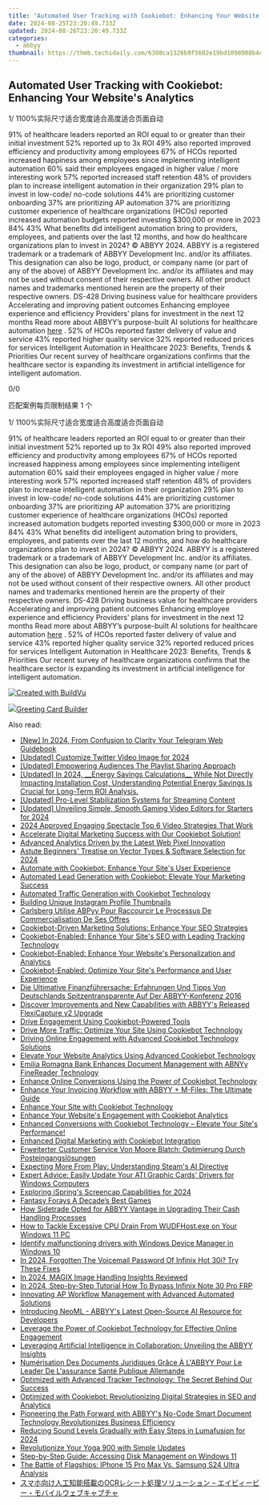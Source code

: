 ```yaml
---
title: "Automated User Tracking with Cookiebot: Enhancing Your Website's Analytics"
date: 2024-08-25T23:20:49.733Z
updated: 2024-08-26T23:20:49.733Z
categories:
  - abbyy
thumbnail: https://thmb.techidaily.com/6308ca1326b9f5602e19bd1098908b4cdc545e2ea53a869dc57cfed236317a58.png
---
```


## Automated User Tracking with Cookiebot: Enhancing Your Website's Analytics

1/ 1100%实际尺寸适合宽度适合高度适合页面自动

91% of healthcare leaders reported an ROI equal to or greater than their initial investment 52% reported up to 3x ROI 49% also reported improved efficiency and productivity among employees 67% of HCOs reported increased happiness among employees since implementing intelligent automation 60% said their employees engaged in higher value / more interesting work 57% reported increased staff retention 48% of providers plan to increase intelligent automation in their organization 29% plan to invest in low-code/ no-code solutions 44% are prioritizing customer onboarding 37% are prioritizing AP automation 37% are prioritizing customer experience of healthcare organizations (HCOs) reported increased automation budgets reported investing $300,000 or more in 2023 84% 43% What benefits did intelligent automation bring to providers, employees, and patients over the last 12 months, and how do healthcare organizations plan to invest in 2024? © ABBYY 2024\. ABBYY is a registered trademark or a trademark of ABBYY Development Inc. and/or its affiliates. This designation can also be logo, product, or company name (or part of any of the above) of ABBYY Development Inc. and/or its affiliates and may not be used without consent of their respective owners. All other product names and trademarks mentioned herein are the property of their respective owners. DS-428 Driving business value for healthcare providers Accelerating and improving patient outcomes Enhancing employee experience and efficiency Providers’ plans for investment in the next 12 months Read more about ABBYY’s purpose-built AI solutions for healthcare automation [here](https://tools.techidaily.com/abbyy/products/) . 52% of HCOs reported faster delivery of value and service 43% reported higher quality service 32% reported reduced prices for services Intelligent Automation in Healthcare 2023: Benefits, Trends & Priorities Our recent survey of healthcare organizations confirms that the healthcare sector is expanding its investment in artificial intelligence for intelligent automation. 



0/0

匹配案例每页限制结果 1 个

1/ 1100%实际尺寸适合宽度适合高度适合页面自动

91% of healthcare leaders reported an ROI equal to or greater than their initial investment 52% reported up to 3x ROI 49% also reported improved efficiency and productivity among employees 67% of HCOs reported increased happiness among employees since implementing intelligent automation 60% said their employees engaged in higher value / more interesting work 57% reported increased staff retention 48% of providers plan to increase intelligent automation in their organization 29% plan to invest in low-code/ no-code solutions 44% are prioritizing customer onboarding 37% are prioritizing AP automation 37% are prioritizing customer experience of healthcare organizations (HCOs) reported increased automation budgets reported investing $300,000 or more in 2023 84% 43% What benefits did intelligent automation bring to providers, employees, and patients over the last 12 months, and how do healthcare organizations plan to invest in 2024? © ABBYY 2024\. ABBYY is a registered trademark or a trademark of ABBYY Development Inc. and/or its affiliates. This designation can also be logo, product, or company name (or part of any of the above) of ABBYY Development Inc. and/or its affiliates and may not be used without consent of their respective owners. All other product names and trademarks mentioned herein are the property of their respective owners. DS-428 Driving business value for healthcare providers Accelerating and improving patient outcomes Enhancing employee experience and efficiency Providers’ plans for investment in the next 12 months Read more about ABBYY’s purpose-built AI solutions for healthcare automation [here](https://tools.techidaily.com/abbyy/products/) . 52% of HCOs reported faster delivery of value and service 43% reported higher quality service 32% reported reduced prices for services Intelligent Automation in Healthcare 2023: Benefits, Trends & Priorities Our recent survey of healthcare organizations confirms that the healthcare sector is expanding its investment in artificial intelligence for intelligent automation. 

[![Created with BuildVu](https://www.abbyy.com/buildvu-logo.png)](https://www.idrsolutions.com/online-pdf-to-html-converter)

<ins class="adsbygoogle"
     style="display:block"
     data-ad-format="autorelaxed"
     data-ad-client="ca-pub-7571918770474297"
     data-ad-slot="1223367746"></ins>



<ins class="adsbygoogle"
     style="display:block"
     data-ad-client="ca-pub-7571918770474297"
     data-ad-slot="8358498916"
     data-ad-format="auto"
     data-full-width-responsive="true"></ins>

<!-- affiliate ads begin -->
<a href="https://secure.2checkout.com/order/checkout.php?PRODS=2067133&QTY=1&AFFILIATE=108875&CART=1"><img src="https://www.pearlmountainsoft.com/n_img/product/gcb/banScrn.jpg" border="0">Greeting Card Builder</a>
<!-- affiliate ads end -->
<span class="atpl-alsoreadstyle">Also read:</span>
<div><ul>
<li><a href="https://vp-tips.techidaily.com/new-in-2024-from-confusion-to-clarity-your-telegram-web-guidebook/"><u>[New] In 2024, From Confusion to Clarity  Your Telegram Web Guidebook</u></a></li>
<li><a href="https://twitter-videos.techidaily.com/updated-customize-twitter-video-image-for-2024/"><u>[Updated] Customize Twitter Video Image for 2024</u></a></li>
<li><a href="https://youtube-video-recordings.techidaily.com/updated-empowering-audiences-the-playlist-sharing-approach/"><u>[Updated] Empowering Audiences  The Playlist Sharing Approach</u></a></li>
<li><a href="https://youtube-web.techidaily.com/14912385-updated-in-2024-energy-savings-calculations-while-not-directly-impacting-installation-cost-understanding-potential-energy-savings-is-crucial-for-long-term-r/"><u>[Updated] In 2024, __Energy Savings Calculations__  While Not Directly Impacting Installation Cost, Understanding Potential Energy Savings Is Crucial for Long-Term ROI Analysis.</u></a></li>
<li><a href="https://extra-skills.techidaily.com/updated-pro-level-stabilization-systems-for-streaming-content/"><u>[Updated] Pro-Level Stabilization Systems for Streaming Content</u></a></li>
<li><a href="https://video-capture.techidaily.com/updated-unveiling-simple-smooth-gaming-video-editors-for-starters-for-2024/"><u>[Updated] Unveiling Simple, Smooth Gaming Video Editors for Starters for 2024</u></a></li>
<li><a href="https://article-tips.techidaily.com/2024-approved-engaging-spectacle-top-6-video-strategies-that-work/"><u>2024 Approved  Engaging Spectacle  Top 6 Video Strategies That Work</u></a></li>
<li><a href="https://discover-advanced.techidaily.com/accelerate-digital-marketing-success-with-our-cookiebot-solution/"><u>Accelerate Digital Marketing Success with Our Cookiebot Solution!</u></a></li>
<li><a href="https://discover-advanced.techidaily.com/advanced-analytics-driven-by-the-latest-web-pixel-innovation/"><u>Advanced Analytics Driven by the Latest Web Pixel Innovation</u></a></li>
<li><a href="https://fox-cloud.techidaily.com/astute-beginners-treatise-on-vector-types-and-software-selection-for-2024/"><u>Astute Beginners' Treatise on Vector Types & Software Selection for 2024</u></a></li>
<li><a href="https://discover-advanced.techidaily.com/automate-with-cookiebot-enhance-your-sites-user-experience/"><u>Automate with Cookiebot: Enhance Your Site's User Experience</u></a></li>
<li><a href="https://discover-advanced.techidaily.com/automated-lead-generation-with-cookiebot-elevate-your-marketing-success/"><u>Automated Lead Generation with Cookiebot: Elevate Your Marketing Success</u></a></li>
<li><a href="https://discover-advanced.techidaily.com/automated-traffic-generation-with-cookiebot-technology/"><u>Automated Traffic Generation with Cookiebot Technology</u></a></li>
<li><a href="https://instagram-clips.techidaily.com/building-unique-instagram-profile-thumbnails/"><u>Building Unique Instagram Profile Thumbnails</u></a></li>
<li><a href="https://discover-advanced.techidaily.com/carlsberg-utilise-abpyy-pour-raccourcir-le-processus-de-commercialisation-de-ses-offres/"><u>Carlsberg Utilise ABPyy Pour Raccourcir Le Processus De Commercialisation De Ses Offres</u></a></li>
<li><a href="https://discover-advanced.techidaily.com/cookiebot-driven-marketing-solutions-enhance-your-seo-strategies/"><u>Cookiebot-Driven Marketing Solutions: Enhance Your SEO Strategies</u></a></li>
<li><a href="https://discover-advanced.techidaily.com/cookiebot-enabled-enhance-your-sites-seo-with-leading-tracking-technology/"><u>Cookiebot-Enabled: Enhance Your Site's SEO with Leading Tracking Technology</u></a></li>
<li><a href="https://discover-advanced.techidaily.com/cookiebot-enabled-enhance-your-websites-personalization-and-analytics/"><u>Cookiebot-Enabled: Enhance Your Website's Personalization and Analytics</u></a></li>
<li><a href="https://discover-advanced.techidaily.com/cookiebot-enabled-optimize-your-sites-performance-and-user-experience/"><u>Cookiebot-Enabled: Optimize Your Site's Performance and User Experience</u></a></li>
<li><a href="https://discover-advanced.techidaily.com/die-ultimative-finanzfuhrersache-erfahrungen-und-tipps-von-deutschlands-spitzentransparente-auf-der-abbyy-konferenz-2016/"><u>Die Ultimative Finanzführersache: Erfahrungen Und Tipps Von Deutschlands Spitzentransparente Auf Der ABBYY-Konferenz 2016</u></a></li>
<li><a href="https://discover-advanced.techidaily.com/discover-improvements-and-new-capabilities-with-abbyys-released-flexicapture-v2-upgrade/"><u>Discover Improvements and New Capabilities with ABBYY's Released FlexiCapture v2 Upgrade</u></a></li>
<li><a href="https://discover-advanced.techidaily.com/drive-engagement-using-cookiebot-powered-tools/"><u>Drive Engagement Using Cookiebot-Powered Tools</u></a></li>
<li><a href="https://discover-advanced.techidaily.com/drive-more-traffic-optimize-your-site-using-cookiebot-technology/"><u>Drive More Traffic: Optimize Your Site Using Cookiebot Technology</u></a></li>
<li><a href="https://discover-advanced.techidaily.com/driving-online-engagement-with-advanced-cookiebot-technology-solutions/"><u>Driving Online Engagement with Advanced Cookiebot Technology Solutions</u></a></li>
<li><a href="https://discover-advanced.techidaily.com/elevate-your-website-analytics-using-advanced-cookiebot-technology/"><u>Elevate Your Website Analytics Using Advanced Cookiebot Technology</u></a></li>
<li><a href="https://discover-advanced.techidaily.com/emilia-romagna-bank-enhances-document-management-with-abnyy-finereader-technology/"><u>Emilia Romagna Bank Enhances Document Management with ABNYy FineReader Technology</u></a></li>
<li><a href="https://discover-advanced.techidaily.com/enhance-online-conversions-using-the-power-of-cookiebot-technology/"><u>Enhance Online Conversions Using the Power of Cookiebot Technology</u></a></li>
<li><a href="https://discover-advanced.techidaily.com/enhance-your-invoicing-workflow-with-abbyy-plus-m-files-the-ultimate-guide/"><u>Enhance Your Invoicing Workflow with ABBYY + M-Files: The Ultimate Guide</u></a></li>
<li><a href="https://discover-advanced.techidaily.com/enhance-your-site-with-cookiebot-technology/"><u>Enhance Your Site with Cookiebot Technology</u></a></li>
<li><a href="https://discover-advanced.techidaily.com/enhance-your-websites-engagement-with-cookiebot-analytics/"><u>Enhance Your Website's Engagement with Cookiebot Analytics</u></a></li>
<li><a href="https://discover-advanced.techidaily.com/enhanced-conversions-with-cookiebot-technology-elevate-your-sites-performance/"><u>Enhanced Conversions with Cookiebot Technology – Elevate Your Site's Performance!</u></a></li>
<li><a href="https://discover-advanced.techidaily.com/enhanced-digital-marketing-with-cookiebot-integration/"><u>Enhanced Digital Marketing with Cookiebot Integration</u></a></li>
<li><a href="https://discover-advanced.techidaily.com/erweiterter-customer-service-von-moore-blatch-optimierung-durch-posteingangslosungen/"><u>Erweiterter Customer Service Von Moore Blatch: Optimierung Durch Posteingangslösungen</u></a></li>
<li><a href="https://games-able.techidaily.com/expecting-more-from-play-understanding-steams-ai-directive/"><u>Expecting More From Play: Understanding Steam's AI Directive</u></a></li>
<li><a href="https://hardware-updates.techidaily.com/expert-advice-easily-update-your-ati-graphic-cards-drivers-for-windows-computers/"><u>Expert Advice: Easily Update Your ATI Graphic Cards' Drivers for Windows Computers</u></a></li>
<li><a href="https://on-screen-recording.techidaily.com/exploring-isprings-screencap-capabilities-for-2024/"><u>Exploring iSpring's Screencap Capabilities for 2024</u></a></li>
<li><a href="https://screen-sharing-recording.techidaily.com/fantasy-forays-a-decades-best-games/"><u>Fantasy Forays  A Decade’s Best Games</u></a></li>
<li><a href="https://discover-advanced.techidaily.com/how-sidetrade-opted-for-abbyy-vantage-in-upgrading-their-cash-handling-processes/"><u>How Sidetrade Opted for ABBYY Vantage in Upgrading Their Cash Handling Processes</u></a></li>
<li><a href="https://common-error.techidaily.com/how-to-tackle-excessive-cpu-drain-from-wudfhostexe-on-your-windows-11-pc/"><u>How to Tackle Excessive CPU Drain From WUDFHost.exe on Your Windows 11 PC</u></a></li>
<li><a href="https://review-topics.techidaily.com/identify-malfunctioning-drivers-with-windows-device-manager-in-windows-10-by-drivereasy-guide/"><u>Identify malfunctioning drivers with Windows Device Manager in Windows 10</u></a></li>
<li><a href="https://unlock-android.techidaily.com/in-2024-forgotten-the-voicemail-password-of-infinix-hot-30i-try-these-fixes-by-drfone-android/"><u>In 2024, Forgotten The Voicemail Password Of Infinix Hot 30i? Try These Fixes</u></a></li>
<li><a href="https://extra-approaches.techidaily.com/in-2024-magix-image-handling-insights-reviewed/"><u>In 2024, MAGIX Image Handling Insights Reviewed</u></a></li>
<li><a href="https://bypass-frp.techidaily.com/in-2024-step-by-step-tutorial-how-to-bypass-infinix-note-30-pro-frp-by-drfone-android/"><u>In 2024, Step-by-Step Tutorial How To Bypass Infinix Note 30 Pro FRP</u></a></li>
<li><a href="https://discover-advanced.techidaily.com/innovating-ap-workflow-management-with-advanced-automated-solutions/"><u>Innovating AP Workflow Management with Advanced Automated Solutions</u></a></li>
<li><a href="https://discover-advanced.techidaily.com/introducing-neoml-abbyys-latest-open-source-ai-resource-for-developers/"><u>Introducing NeoML - ABBYY's Latest Open-Source AI Resource for Developers</u></a></li>
<li><a href="https://discover-advanced.techidaily.com/leverage-the-power-of-cookiebot-technology-for-effective-online-engagement/"><u>Leverage the Power of Cookiebot Technology for Effective Online Engagement</u></a></li>
<li><a href="https://discover-advanced.techidaily.com/leveraging-artificial-intelligence-in-collaboration-unveiling-the-abbyy-insights/"><u>Leveraging Artificial Intelligence in Collaboration: Unveiling the ABBYY Insights</u></a></li>
<li><a href="https://discover-advanced.techidaily.com/numerisation-des-documents-juridiques-grace-a-labbyy-pour-le-leader-de-lassurance-sante-publique-allemande/"><u>Numérisation Des Documents Juridiques Grâce À L'ABBYY Pour Le Leader De L'assurance Santé Publique Allemande</u></a></li>
<li><a href="https://discover-advanced.techidaily.com/optimized-with-advanced-tracker-technology-the-secret-behind-our-success/"><u>Optimized with Advanced Tracker Technology: The Secret Behind Our Success</u></a></li>
<li><a href="https://discover-advanced.techidaily.com/optimized-with-cookiebot-revolutionizing-digital-strategies-in-seo-and-analytics/"><u>Optimized with Cookiebot: Revolutionizing Digital Strategies in SEO and Analytics</u></a></li>
<li><a href="https://discover-advanced.techidaily.com/pioneering-the-path-forward-with-abbyys-no-code-smart-document-technology-revolutionizes-business-efficiency/"><u>Pioneering the Path Forward with ABBYY's No-Code Smart Document Technology Revolutionizes Business Efficiency</u></a></li>
<li><a href="https://some-approaches.techidaily.com/reducing-sound-levels-gradually-with-easy-steps-in-lumafusion-for-2024/"><u>Reducing Sound Levels Gradually with Easy Steps in Lumafusion for 2024</u></a></li>
<li><a href="https://driver-install.techidaily.com/revolutionize-your-yoga-900-with-simple-updates/"><u>Revolutionize Your Yoga 900 with Simple Updates</u></a></li>
<li><a href="https://tech-savvy.techidaily.com/step-by-step-guide-accessing-disk-management-on-windows-11/"><u>Step-by-Step Guide: Accessing Disk Management on Windows 11</u></a></li>
<li><a href="https://buynow-help.techidaily.com/the-battle-of-flagships-iphone-15-pro-max-vs-samsung-s24-ultra-analysis/"><u>The Battle of Flagships: IPhone 15 Pro Max Vs. Samsung S24 Ultra Analysis</u></a></li>
<li><a href="https://discover-advanced.techidaily.com/ocr/"><u>スマホ向け人工知能搭載のOCRレシート処理ソリューション – エイビィービー・モバイルウェブキャプチャ</u></a></li>
</ul></div>
